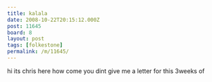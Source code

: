 ```yaml
---
title: kalala
date: 2008-10-22T20:15:12.000Z
post: 11645
board: 8
layout: post
tags: [folkestone]
permalink: /m/11645/
---
```

hi its chris here how come you dint give me a letter for this 3weeks of
